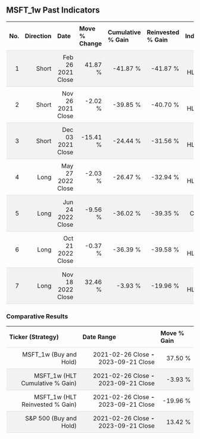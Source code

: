 
<style>
.hits {
            border-collapse: collapse;
            width: 100%;
        }
        .hits th, td {
            padding: 8px;
            border-bottom: 1px solid #ddd;
        }
        
        .hits td {text-align: right;}
        .hits th {text-align: left;}
        
        .hits tr:nth-child(even) {
            background-color: #f2f2f2;
        }
        
        .chartCol {
            width: 50%;
            float: left;
            padding: 20px;
        }  
</style>
    
<br>

## MSFT_1w Past Indicators

<table class="hits">
    <tr>
        <th>No.</th>
        <th>Direction</th>
        <th>Date</th>
        <th>Move % Change</th>
        <th>Cumulative % Gain</th>
        <th>Reinvested % Gain</th>
        <th>Indicator</th>
      </tr>
    <tr>
        <td>1</td>
        <td>Short</td>
        <td>Feb 26 2021 Close</td>
        <td>41.87 %</td>
        <td>-41.87 %</td>
        <td>-41.87 %</td>
        <td>Short HLT 213</td>
    </tr>
    <tr>
        <td>2</td>
        <td>Short</td>
        <td>Nov 26 2021 Close</td>
        <td>-2.02 %</td>
        <td>-39.85 %</td>
        <td>-40.70 %</td>
        <td>Short HLT 405</td>
    </tr>
    <tr>
        <td>3</td>
        <td>Short</td>
        <td>Dec 03 2021 Close</td>
        <td>-15.41 %</td>
        <td>-24.44 %</td>
        <td>-31.56 %</td>
        <td>Short HLT 236</td>
    </tr>
    <tr>
        <td>4</td>
        <td>Long</td>
        <td>May 27 2022 Close</td>
        <td>-2.03 %</td>
        <td>-26.47 %</td>
        <td>-32.94 %</td>
        <td>Long HLT 805</td>
    </tr>
    <tr>
        <td>5</td>
        <td>Long</td>
        <td>Jun 24 2022 Close</td>
        <td>-9.56 %</td>
        <td>-36.02 %</td>
        <td>-39.35 %</td>
        <td>Long Catalan 003</td>
    </tr>
    <tr>
        <td>6</td>
        <td>Long</td>
        <td>Oct 21 2022 Close</td>
        <td>-0.37 %</td>
        <td>-36.39 %</td>
        <td>-39.58 %</td>
        <td>Long HLT 508</td>
    </tr>
    <tr>
        <td>7</td>
        <td>Long</td>
        <td>Nov 18 2022 Close</td>
        <td>32.46 %</td>
        <td>-3.93 %</td>
        <td>-19.96 %</td>
        <td>Long HLT 111</td>
    </tr>
    
</table>

### Comparative Results

<table class="hits">
    <thead>
        <th>Ticker (Strategy)</th>
        <th>Date Range</th>
        <th>Move % Gain</th>
    </thead>
    <tbody>
        <tr>
            <td>MSFT_1w (Buy and Hold)</td>
            <td>2021-02-26 Close <b>-</b> 2023-09-21 Close</td>
            <td>37.50 %</td>
        </tr>
        <tr>
            <td>MSFT_1w (HLT Cumulative % Gain)</td>
            <td>2021-02-26 Close <b>-</b> 2023-09-21 Close</td>
            <td>-3.93 %</td>
        </tr>
        <tr>
            <td>MSFT_1w (HLT Reinvested % Gain)</td>
            <td>2021-02-26 Close <b>-</b> 2023-09-21 Close</td>
            <td>-19.96 %</td>
        </tr>
        <tr>
            <td>S&P 500 (Buy and Hold)</td>
            <td>2021-02-26 Close <b>-</b> 2023-09-21 Close</td>
            <td>13.42 %</td>
        </tr>
    </tbody>
</table>
<br>
<br>